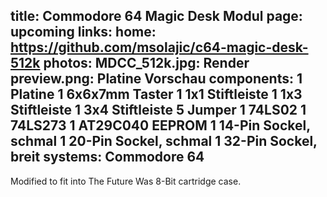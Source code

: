 title: Commodore 64 Magic Desk Modul
page: upcoming
links:
    home: https://github.com/msolajic/c64-magic-desk-512k
photos:
    MDCC_512k.jpg: Render
    preview.png: Platine Vorschau
components:
    1 Platine
    1 6x6x7mm Taster
    1 1x1 Stiftleiste
    1 1x3 Stiftleiste
    1 3x4 Stiftleiste
    5 Jumper
    1 74LS02
    1 74LS273
    1 AT29C040 EEPROM
    1 14-Pin Sockel, schmal
    1 20-Pin Sockel, schmal
    1 32-Pin Sockel, breit
systems:
    Commodore 64
---
Modified to fit into The Future Was 8-Bit cartridge case.
